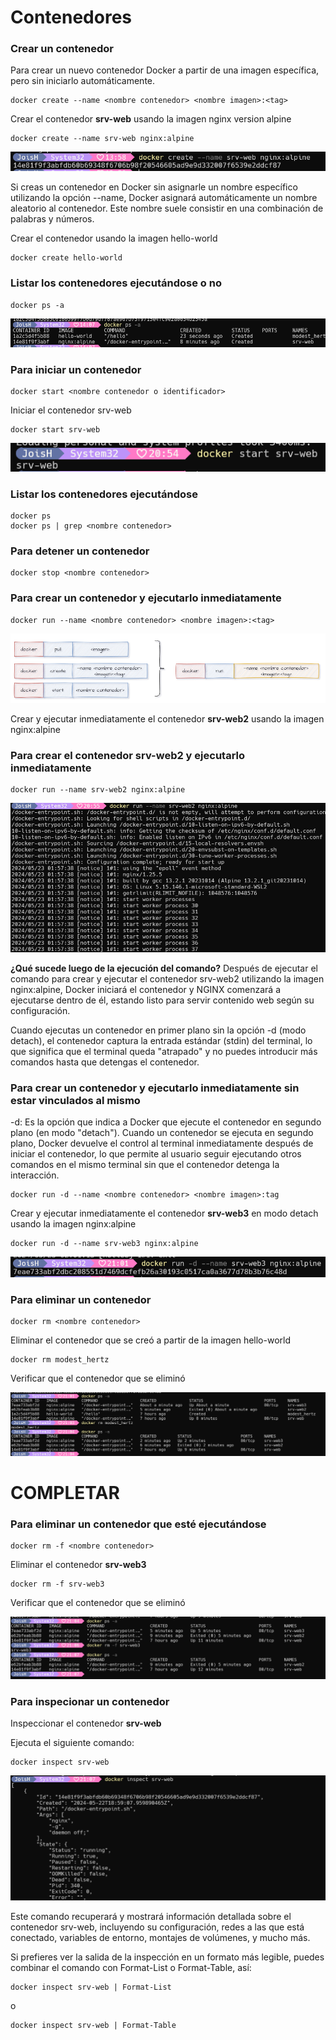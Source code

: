 # Contenedores

### Crear un contenedor
Para crear un nuevo contenedor Docker a partir de una imagen específica, pero sin iniciarlo automáticamente. 

```
docker create --name <nombre contenedor> <nombre imagen>:<tag>
```
Crear el contenedor  **srv-web** usando la imagen nginx version alpine

```
docker create --name srv-web nginx:alpine
```
![Imagen y contenedores](imagenes/name.PNG)



Si creas un contenedor en Docker sin asignarle un nombre específico utilizando la opción --name, Docker asignará automáticamente un nombre aleatorio al contenedor. Este nombre suele consistir en una combinación de palabras y números.  

Crear el contenedor usando la imagen hello-world
```
docker create hello-world
```



### Listar los contenedores ejecutándose o no

```
docker ps -a
```
![Imagen y contenedores](imagenes/contenedor.PNG)
### Para iniciar un contenedor

```
docker start <nombre contenedor o identificador>
```
Iniciar el contenedor srv-web 

```
docker start srv-web 
```

![Imagen y contenedores](imagenes/INICIAR.PNG)


### Listar los contenedores ejecutándose
```
docker ps 
docker ps | grep <nombre contenedor>
```

### Para detener un contenedor

```
docker stop <nombre contenedor>
```

### Para crear un contenedor y ejecutarlo inmediatamente

```
docker run --name <nombre contenedor> <nombre imagen>:<tag>
```
![Ecosistema de Docker](imagenes/dockerRun.PNG)

Crear y ejecutar inmediatamente el contenedor **srv-web2** usando la imagen nginx:alpine

### Para crear el contenedor srv-web2 y ejecutarlo inmediatamente
```
docker run --name srv-web2 nginx:alpine
```
![Ecosistema de Docker](imagenes/run.PNG)



**¿Qué sucede luego de la ejecución del comando?**
Después de ejecutar el comando para crear y ejecutar el contenedor srv-web2 utilizando la imagen nginx:alpine, Docker iniciará el contenedor y NGINX comenzará a ejecutarse dentro de él, estando listo para servir contenido web según su configuración.



Cuando ejecutas un contenedor en primer plano sin la opción -d (modo detach), el contenedor captura la entrada estándar (stdin) del terminal, lo que significa que el terminal queda "atrapado" y no puedes introducir más comandos hasta que detengas el contenedor.

### Para crear un contenedor y ejecutarlo inmediatamente sin estar vinculados al mismo
-d: Es la opción que indica a Docker que ejecute el contenedor en segundo plano (en modo "detach").
Cuando un contenedor se ejecuta en segundo plano, Docker devuelve el control al terminal inmediatamente después de iniciar el contenedor, lo que permite al usuario seguir ejecutando otros comandos en el mismo terminal sin que el contenedor detenga la interacción.

```
docker run -d --name <nombre contenedor> <nombre imagen>:tag
```
Crear y ejecutar inmediatamente el contenedor **srv-web3** en modo detach usando la imagen nginx:alpine
```
docker run -d --name srv-web3 nginx:alpine
```
![Ecosistema de Docker](imagenes/3.PNG)


### Para eliminar un contenedor

```
docker rm <nombre contenedor>
```
Eliminar el contenedor que se creó a partir de la imagen hello-world 

```
docker rm modest_hertz
```


Verificar que el contenedor que se eliminó

![Ecosistema de Docker](imagenes/eliminarco.PNG)
# COMPLETAR

### Para eliminar un contenedor que esté ejecutándose

```
docker rm -f <nombre contenedor>
```
Eliminar el contenedor **srv-web3** 
```
docker rm -f srv-web3
```


Verificar que el contenedor que se eliminó

![Ecosistema de Docker](imagenes/eliminarweb.PNG)



### Para inspecionar un contenedor 

Inspeccionar el contenedor **srv-web** 


Ejecuta el siguiente comando:
```
docker inspect srv-web
```

![Ecosistema de Docker](imagenes/inspect1.PNG)

Este comando recuperará y mostrará información detallada sobre el contenedor srv-web, incluyendo su configuración, redes a las que está conectado, variables de entorno, montajes de volúmenes, y mucho más.

Si prefieres ver la salida de la inspección en un formato más legible, puedes combinar el comando con Format-List o Format-Table, así:

```
docker inspect srv-web | Format-List
```
o
```
docker inspect srv-web | Format-Table
```

